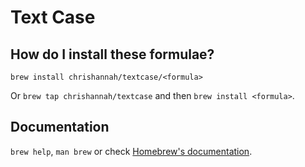# Text Case

## How do I install these formulae?

`brew install chrishannah/textcase/<formula>`

Or `brew tap chrishannah/textcase` and then `brew install <formula>`.

## Documentation

`brew help`, `man brew` or check [Homebrew's documentation](https://docs.brew.sh).
